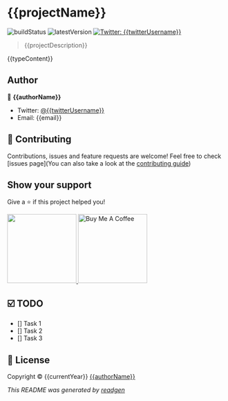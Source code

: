 # {{projectName}}

![buildStatus](https://img.shields.io/github/workflow/status/{{githubUsername}}/{{projectName}}/Java%20CI%20with%20Gradle?style=plastic)
![latestVersion](https://img.shields.io/github/v/release/{{githubUsername}}/{{projectName}})
<a href="https://twitter.com/{{twitterUsername}}" target="_blank">
    <img alt="Twitter: {{twitterUsername}}" src="https://img.shields.io/twitter/follow/{{twitterUsername}}.svg?style=social" />
</a>

> {{projectDescription}}

{{typeContent}}

## Author
👤 **{{authorName}}**
* Twitter: [@{{twitterUsername}}](https://twitter.com/{{twitterUsername}})
* Email: {{email}}

## 🤝 Contributing

Contributions, issues and feature requests are welcome!
Feel free to check [issues page](You can also take a look at the [contributing guide](CONTRIBUTING.md))

## Show your support

Give a ⭐️ if this project helped you!

<a href="https://www.patreon.com/{{patronUsername}}">
  <img src="https://c5.patreon.com/external/logo/become_a_patron_button@2x.png" width="160">
</a>

<a href="https://www.buymeacoffee.com/{{buyMeCoffeeUsername}}" target="_blank">
    <img src="https://cdn.buymeacoffee.com/buttons/v2/default-yellow.png" alt="Buy Me A Coffee" width="160">
</a>

## ☑️ TODO

- [] Task 1
- [] Task 2
- [] Task 3

## 📝 License

Copyright © {{currentYear}} [{{authorName}}](https://github.com/{{githubUsername}})

_This README was generated by [readgen](https://github.com/theapache64/readgen)_